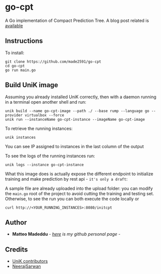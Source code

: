# go-cpt

A Go implementation of Compact Prediction Tree. A blog post related is [available](http://made2591.github.io/blog/compact-prediction-tree)

## Instructions

To install:

```
git clone https://github.com/made2591/go-cpt
cd go-cpt
go run main.go
```

## Build UniK image

Assuming you already installed UniK correctly, then with a daemon running in a terminal open another shell and run:

```
unik build --name go-cpt-image --path ./ --base rump --language go --provider virtualbox --force
unik run --instanceName go-cpt-instance --imageName go-cpt-image
```

To retrieve the running instances:
```
unik instances
```
You can see IP assigned to instances in the last column of the output

To see the logs of the running instances run:
```
unik logs --instance go-cpt-instance
```

What this image does is actually expose the different endpoint to initialize training and make prediction by rest api - ```it's only a draft```:

A sample file are already uploaded into the upload folder: you can modify the ```main.go``` root of the project to avoid cutting the training and testing set. Otherwise, to see the run you can both execute the code locally or
```
curl http://<YOUR_RUNNING_INSTANCES>:8080/initcpt
```

## Author

* **Matteo Madeddu** - *[here](https://made2591.github.io) is my github personal page* -

## Credits

- [UniK contributors](https://github.com/solo-io/unik/graphs/contributors)
- [NeerajSarwan](https://github.com/NeerajSarwan)
